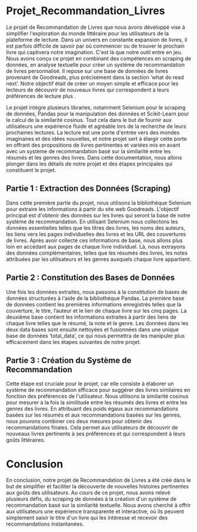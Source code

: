 # Projet_Recommandation_Livres

Le projet de Recommandation de Livres que nous avons développé vise à simplifier l'exploration du monde littéraire pour les utilisateurs de la plateforme de lecture. Dans un univers en constante expansion de livres, il est parfois difficile de savoir par où commencer ou de trouver le prochain livre qui captivera notre imagination. C'est là que notre outil entre en jeu.
Nous avons conçu ce projet en combinant des compétences en scraping de données, en analyse textuelle pour créer un système de recommandation de livres personnalisé. Il repose sur une base de données de livres provenant de Goodreads, plus précisément dans la section ‘what do read next’. Notre objectif était de créer un moyen simple et efficace pour les lecteurs de découvrir de nouveaux livres qui correspondent à leurs préférences de lecture plus  .

Le projet intègre plusieurs libraries, notamment Selenium pour le scraping de données, Pandas pour la manipulation des données et Scikit-Learn pour le calcul de la similarité cosinus. Tout cela dans le but de fournir aux utilisateurs une expérience fluide et agréable lors de la recherche de leurs prochaines lectures.
La lecture est une porte d'entrée vers des mondes imaginaires et des idées nouvelles, et notre projet sert à élargir cette porte en offrant des propositions de livres pertinentes et variées mis en avant avec  un système de recommandation basé sur la similarité entre les résumés et les genres des livres. Dans cette documentation, nous allons plonger dans les détails de notre projet et des étapes principales qui constituent le projet.

## Partie 1 : Extraction des Données (Scraping) 
Dans cette première partie du projet, nous utilisons la bibliothèque Selenium pour extraire les informations à partir du site web Goodreads. L'objectif principal est d'obtenir des données sur les livres qui seront la base de notre système de recommandation.
En utilisant Selenium nous collectons les données essentielles telles que les titres des livres, les noms des auteurs, les liens vers les pages individuelles des livres et les URL des couvertures de livres. 
Après avoir collecté ces informations de base, nous allons plus loin en accédant aux pages de chaque livre individuel. Là, nous extrayons des données complémentaires, telles que les résumés des livres, les notes attribuées par les utilisateurs et les genres auxquels chaque livre appartient.

## Partie 2 : Constitution des Bases de Données
Une fois les données extraites, nous passons à la constitution de bases de données structurées à l'aide de la bibliothèque Pandas. 
La première base de données contient les premières informations enregistrés telles que la couverture, le titre, l’auteur et le lien de chaque livre sur les cinq pages. La deuxième base contient les informations extraites à partir des liens de chaque livre telles que le résumé, la note et le genre.
Les données dans les deux data bases sont ensuite nettoyées et fusionnées dans une unique base de données ‘total_data’, ce qui nous permettra de les manipuler plus efficacement dans les étapes suivantes de notre projet.

## Partie 3 : Création du Système de Recommandation
Cette étape est cruciale pour le projet, car elle consiste à élaborer un système de recommandation efficace pour suggérer des livres similaires en fonction des préférences de l'utilisateur.
Nous utilisons la similarité cosinus pour mesurer à la fois la similitude entre les résumés des livres et entre les genres des livres. En attribuant des poids égaux aux recommandations basées sur les résumés et aux recommandations basées sur les genres, nous pouvons combiner ces deux mesures pour obtenir des recommandations finales. Cela permet aux utilisateurs de découvrir de nouveaux livres pertinents à ses préférences et qui correspondent à leurs goûts littéraires.

# Conclusion
En conclusion, notre projet de Recommandation de Livres a été créé dans le but de simplifier et  faciliter la découverte de nouvelles histoires pertinentes aux goûts des utilisateurs. Au cours de ce projet, nous avons relevé plusieurs défis, du scraping de données à la création d'un système de recommandation basé sur la similarité textuelle. Nous avons cherché à offrir aux utilisateurs une expérience transparente et interactive, où ils peuvent simplement saisir le titre d'un livre qui les intéresse et recevoir des recommandations instantanées.



